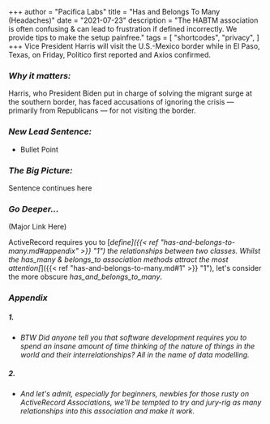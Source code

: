 +++
author = "Pacifica Labs"
title = "Has and Belongs To Many (Headaches)"
date = "2021-07-23"
description = "The HABTM association is often confusing & can lead to frustration if defined incorrectly. We provide tips to make the setup painfree."
tags = [
    "shortcodes",
    "privacy",
]
+++
Vice President Harris will visit the U.S.-Mexico border while in El Paso, Texas, on Friday, Politico first reported and Axios confirmed.


### ***Why it matters:***

Harris, who President Biden put in charge of solving the migrant surge at the southern border, has faced accusations of ignoring the crisis — primarily from Republicans — for not visiting the border.

### ***New Lead Sentence:***
- Bullet Point


### ***The Big Picture:***
Sentence continues here

### ***Go Deeper...*** 
(Major Link Here)



ActiveRecord requires you to [*define]({{< ref "has-and-belongs-to-many.md#appendix" >}} "1") the relationships between two classes.
Whilst the *has_many* & *belongs_to* association methods attract the most attention[*]({{< ref "has-and-belongs-to-many.md#1" >}} "1"), let's consider the more obscure *has_and_belongs_to_many*.

### ***Appendix***
##### 1.
- 	*BTW Did anyone tell you that software development requires you to spend an insane amount of time thinking of the nature of things in the world and their interrelationships? All in the name of data modelling.*


   
##### 2.
-	*And let's admit, especially for beginners, newbies for those rusty on ActiveRecord Associations, we'll be tempted to try and jury-rig as many relationships into this association and make it work.* 

 
 





